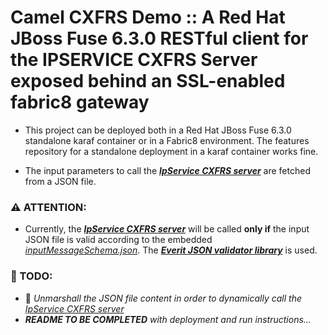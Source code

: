 # Camel CXFRS Demo :: A Red Hat JBoss Fuse 6.3.0 RESTful client for the IPSERVICE CXFRS Server exposed behind an SSL-enabled fabric8 gateway
- This project can be deployed both in a Red Hat JBoss Fuse 6.3.0 standalone karaf container or in a Fabric8 environment. 
The features repository for a standalone deployment in a karaf container works fine.

- The input parameters to call the **_[IpService CXFRS server](../ipservice_cxfrs_server)_** 
are fetched from a JSON file.

### :warning: ATTENTION:
- Currently, the **_[IpService CXFRS server](../ipservice_cxfrs_server)_** 
will be called **only if** the input JSON file is valid according to the 
embedded _[inputMessageSchema.json](src/main/resources/Schemas/inputMessageSchema.json)_.
The **_[Everit JSON validator library](https://github.com/everit-org/json-schema)_** is used.

### :construction: TODO: 
- :camel: *Unmarshall the JSON file content in order to dynamically call the
_[IpService CXFRS server](../ipservice_cxfrs_server)_*
- *__README TO BE COMPLETED__ with deployment and run instructions...*
